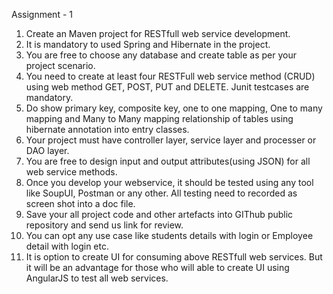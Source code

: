 Assignment - 1
1.	Create an Maven project for RESTfull web service development.
2.	It is mandatory to used Spring and Hibernate in the project.
3.	You are free to choose any database and create table as per your project scenario.
4.	You need to create at least four RESTFull web service method (CRUD) using web method GET, POST, PUT and DELETE. Junit testcases are mandatory.
5.	Do show primary key, composite key, one to one mapping, One to many mapping and Many to Many mapping relationship of tables using hibernate annotation into entry classes.
6.	Your project must have controller layer, service layer and processer or DAO layer.
7.	You are free to design input and output attributes(using JSON) for all web service methods.
8.	Once you develop your webservice, it should be tested using any tool like SoupUI, Postman or any other. All testing need to recorded as screen shot into a doc file.
9.	Save your all project code and other artefacts into GIThub public repository and send us link for review.
10.	You can opt any use case like students details with login or Employee detail with login etc.
11.	It is option to create UI for consuming above RESTfull web services. But it will be an advantage for those who will able to create UI using AngularJS to test all web services.
